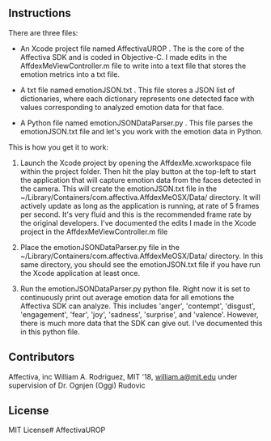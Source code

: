 ## Instructions

There are three files:
- An Xcode project file named AffectivaUROP . The is the core of the Affectiva SDK and is coded in Objective-C. I made edits in the AffdexMeViewController.m file to write into a text file that stores the emotion metrics into a txt file. 

- A txt file named  emotionJSON.txt . This file stores a JSON list of dictionaries, where each dictionary represents one detected face with values corresponding to analyzed emotion data for that face. 

- A Python file named emotionJSONDataParser.py . This file parses the emotionJSON.txt file and let's you work with the emotion data in Python.

This is how you get it to work:

1) Launch the Xcode project by opening the AffdexMe.xcworkspace file within the project folder. Then hit the play button at the top-left to start the application that will capture emotion data from the faces detected in the camera. This will create the emotionJSON.txt file in the ~/Library/Containers/com.affectiva.AffdexMeOSX/Data/ directory. It will actively update as long as the application is running, at rate of 5 frames per second. It's very fluid and this is the recommended frame rate by the original developers. I've documented the edits I made in the Xcode project in the AffdexMeViewController.m file

2)  Place the emotionJSONDataParser.py file in the ~/Library/Containers/com.affectiva.AffdexMeOSX/Data/ directory. In this same directory, you should see the emotionJSON.txt file if you have run the Xcode application at least once. 

3) Run the emotionJSONDataParser.py python file. Right now it is set to continuously print out average emotion data for all emotions the Affectiva SDK can analyze. This includes 'anger', 'contempt', 'disgust', 'engagement', 'fear', 'joy', 'sadness', 'surprise', and 'valence'. However, there is much more data that the SDK can give out. I've documented this in this python file.

## Contributors

Affectiva, inc
William A. Rodriguez, MIT '18, william.a@mit.edu
under supervision of Dr. Ognjen (Oggi) Rudovic

## License

MIT License# AffectivaUROP
